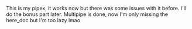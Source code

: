 This is my pipex, it works now but there was some issues with it before. I'll do the bonus part later.
Multipipe is done, now I'm only missing the here_doc but I'm too lazy lmao
